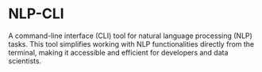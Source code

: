 # NLP-CLI

A command-line interface (CLI) tool for natural language processing (NLP) tasks. This tool simplifies working with NLP functionalities directly from the terminal, making it accessible and efficient for developers and data scientists.


